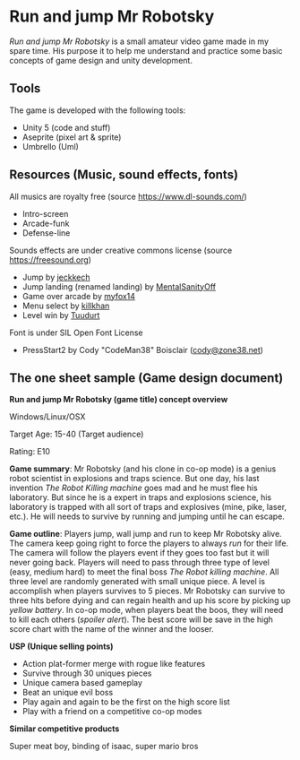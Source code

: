 # Run and jump Mr Robotsky

*Run and jump Mr Robotsky* is a small amateur video game made in my spare time. His purpose it to help me understand and practice some basic concepts of game design and unity development. 



## Tools

The game is developed with the following tools:

- Unity 5 (code and stuff)
- Aseprite (pixel art & sprite)
- Umbrello (Uml)




## Resources (Music, sound effects, fonts)

All musics are royalty free (source https://www.dl-sounds.com/)

* Intro-screen
* Arcade-funk
* Defense-line




Sounds effects are under creative commons license (source https://freesound.org)

- Jump by [jeckkech](http://freesound.org/people/jeckkech/)
- Jump landing (renamed landing) by [MentalSanityOff](https://opengameart.org/content/jump-landing-sound)
- Game over arcade by [myfox14](http://freesound.org/people/myfox14/)
- Menu select by [killkhan](http://freesound.org/people/killkhan/)
- Level win by [Tuudurt](https://freesound.org/people/Tuudurt/sounds/258142/)




Font is under SIL Open Font License 

* PressStart2 by Cody "CodeMan38" Boisclair (cody@zone38.net)



## The one sheet sample (Game design document)

**Run and jump Mr Robotsky (game title) concept overview**

Windows/Linux/OSX

Target Age: 15-40 (Target audience)

Rating: E10

**Game summary**: Mr Robotsky (and his clone in co-op mode) is a genius robot scientist in explosions and traps science. But one day, his last invention *The Robot Killing machine* goes mad and he must flee his laboratory. But since he is a expert in traps and explosions science, his laboratory is trapped with all sort of traps and explosives (mine, pike, laser, etc.). He will needs to survive by running and jumping until he can escape.

**Game outline**: Players jump, wall jump and run to keep Mr Robotsky alive. The camera keep going right to force the players to always *run* for their life. The camera will follow the players event if they goes too fast but it will never going back. Players will need to pass through three type of level (easy, medium hard) to meet the final boss *The Robot killing machine*. All three level are randomly generated with small unique piece. A level is accomplish when players survives to 5 pieces. Mr Robotsky can survive to three hits before dying and can regain health and up his score by picking up *yellow battery*.  In co-op mode, when players beat the boos, they will need to kill each others (*spoiler alert*). The best score will be save in the high score chart with the name of the winner and the looser.

**USP (Unique selling points)**

* Action plat-former merge with rogue like features
* Survive through 30 uniques pieces
* Unique camera based gameplay
* Beat an unique evil boss
* Play again and again to be the first on the high score list
* Play with a friend on a competitive co-op modes

**Similar competitive products**

Super meat boy, binding of isaac, super mario bros